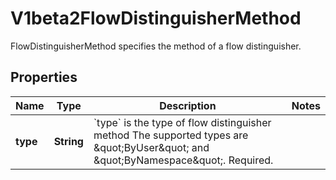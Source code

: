 

# V1beta2FlowDistinguisherMethod

FlowDistinguisherMethod specifies the method of a flow distinguisher.

## Properties

| Name | Type | Description | Notes |
|------------ | ------------- | ------------- | -------------|
|**type** | **String** | &#x60;type&#x60; is the type of flow distinguisher method The supported types are \&quot;ByUser\&quot; and \&quot;ByNamespace\&quot;. Required. |  |



